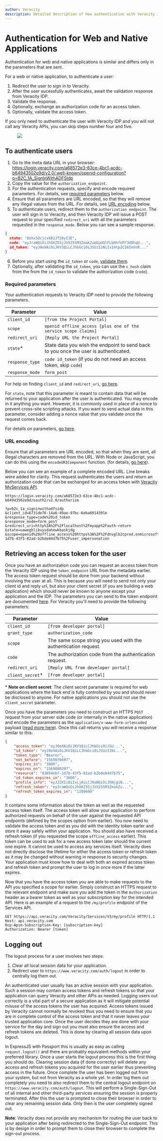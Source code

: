 ```yaml
---
author: Veracity
description: Detailed description of how authentication with Veracity IDP works for a web apps.
---
```


# Authentication for Web and Native Applications
Authentication for web and native applications is similar and differs only in the parameters that are sent.

For a web or native application, to authenticate a user:
1. Redirect the user to sign in to Veracity.
2. After the user sucessfully authenticates, await the validation response from Veracity IDP.
3. Validate the response.
4. Optionally, exchange an authorization code for an access token.
5. Optionally, validate the access token.

If you only need to authenticate the user with Veracity IDP and you will not call any Veracity APIs,  you can skip steps number four and five. 

<figure>
	<img src="../assets/basic-oidc-authentication.png"/>
</figure>

## To authenticate users

1. Go to the meta data URL in your browser: https://login.veracity.com/a68572e3-63ce-4bc1-acdc-b64943502e9d/v2.0/.well-known/openid-configuration?p=B2C_1A_SignInWithADFSIdp
2. Copy the value for the `authorization_endpoint`.
3. For the authentication requests, specify and encode required parameters. For details, see [required parameters](#required-parameters) below.
4. Ensure that all parameters are URL encoded, so that they will remove any illegal values from the URL. For details, see [URL encoding](#url-encoding) below.
5. To authenticate users, redirect them to the `authorization endpoint`. The user will sign in to Veracity, and then Veracity IDP will issue a POST request to your specified `redirect_uri` with all the parameters requested in the `response_mode`. Below you can see a sample response.
  ```json
{
	state: "8ohxSOcjcvkB1JfS6yIJE",
	code: "eyJraWQiOiJhOXZ5SjJVX25SM3ZmakZubEpUQlFLbHhfUFF3UDhqU...",
	id_token: "eyJ0eXAiOiJKV1QiLCJhbGciOiJSUzI1NiIsImtpZCI6ImVnR..."
}
```
6. Before you start using the `id_token` or `code`, [validate them](https://auth0.com/docs/secure/tokens/id-tokens/validate-id-tokens).
7. Optionally, after validating the `id_token`, you can use the `c_hash` claim from the from the `id_token` to validate the authorization code (`code`).

### Required parameters
Your authentication requests to Veracity IDP need to provide the following parameters.

Parameter|Value
-|-
`client_id`|`[from the Project Portal]`
`scope`|`openid offline_access [plus one of the service scope claims]`
`redirect_uri`|`[Reply URL the Project Portal]`
`state`*|State data you wish the endpoint to send back to you once the user is authenticated.
`response_type`|`code id_token` (if you do not need an access token, skip `code`)
`response_mode`|`form_post`

For help on finding `client_id` and `redirect_uri`, [go here](overview.md#parameters-for-user-authentication).

For `state`, note that this parameter is meant to contain data that will be returned to your application after the user is authenticated. You may encode in it anything you want. However, it is commonly used in place of a nonce to prevent cross-site scripting attacks. If you want to send actual data in this parameter, consider adding a nonce value that you validate once the request comes back.

For details on parameters, [go here](https://docs.microsoft.com/en-us/azure/active-directory/develop/v2-oauth2-auth-code-flow#request-an-authorization-code).

### URL encoding
Ensure that all parameters are URL encoded, so that when they are sent, all illegal characters are removed from the URL. With Node or JavaScript, you can do this using the `encodeURIComponent` function. (for details, [go here](https://developer.mozilla.org/en-US/docs/Web/JavaScript/Reference/Global_Objects/encodeURIComponent)). 

Below you can see an example of a complete encoded URL. Line breaks were added for clarity. This request authenticates the users and return an authorization code that can be exchanged for an access token with [Veracity MyServices API](../services-openapi.yaml).

```url
https://login.veracity.com/a68572e3-63ce-4bc1-acdc-b64943502e9d/oauth2/v2.0/authorize

?p=b2c_1a_signinwithadfsidp
&client_id=6731de76-14a6-49ae-97bc-6eba6914391e
&response_type=code%20id_token
&response_mode=form_post
&redirect_uri=http%3A%2F%2Flocalhost%2Fmyapp%2Fauth-return
&state=uaweghlibuysdahewkbaskjdg
&scope=openid%20offline_access%20https%3A%2F%2Fdnvglb2cprod.onmicrosoft.com%2F83054ebf-1d7b-43f5-82ad-b2bde84d7b75%2Fuser_impersonation
```

## Retrieving an access token for the user
Once you have an authorization code you can request an access token from the Veracity IDP using the `token_endpoint` URL from the metadata earlier. The access token request should be done from your backend without involving the user at all. This is because you will need to send not only your client id and reply url, but also your client secret (if you are building a web application) which should never be known to anyone except your application and the IDP. The parameters you can send to the token endpoint are documented [here](https://docs.microsoft.com/en-us/azure/active-directory/develop/v2-oauth2-auth-code-flow#request-an-access-token). For Veracity you'll need to provide the following parameters:

Parameter|Value
-|-
`client_id`|`[from developer portal]`
`grant_type`|`authorization_code`
`scope`|The same scope string you used with the authentication request.
`code`|The authorization code from the authentication request.
`redirect_uri`|`[Reply URL from developer portal]`
`client_secret`*|`[from developer portal]`

\* **Note on client secret**: The client secret paramater is required for web applications where the back end is fully controlled by you and should never be disclosed to anyone. For native applications you should not use the `client_secret` parameter.

Once you have the parameters you need to construct an HTTPS `POST` request from your server side code (or internally in the native application) and encode the parameters as the `application/x-www-form-urlencoded` payload ([read more here](https://developer.mozilla.org/en-US/docs/Web/HTTP/Methods/POST)). Once this call returns you will receive a response similar to this:

```json
{
	"access_token": "eyJ0eXAiOiJKV1QiLCJhbGciOiJSU...",
	"id_token": "eyJ0eXAiOiJKV1QiLCJhbGciOiJSUzI1Ni...",
	"token_type": "Bearer",
	"not_before": "1569076697",
	"expires_in": "3600",
	"expires_on": "1569080297",
	"resource": "83054ebf-1d7b-43f5-82ad-b2bde84d7b75",
	"id_token_expires_in": "3600",
	"profile_info": "eyJ2ZXIiOiIxLjAiLCJ0aWQiOiJhNjg1N...",
	"refresh_token": "eyJraWQiOiJhOXZ5SjJVX25SM3ZmakZu...",
	"refresh_token_expires_in": "1209600"
}
```

It contains some information about the token as well as the requested access token itself. The access token will allow your application to perform authorized requests on behalf of the user against the requested API endpoints (defined by the scopes option from earlier). You now need to validate the access token and as you did with the identity token earler and store it away safely within your application. You should also have received a refresh token (if you requested the scope `offline_access` earlier). This token can be used to ask for a new access token later should the current one expire. It cannot be used to access any services itself. Veracity does not directly disclose the lifetime for either the access token or refresh token as it may be changed without warning in response to security changes. Your application must know how to deal with both an expired access token and refresh token and prompt the user to log in once more if the latter expires.

Now that you have the access token you are able to make requests to the API you specified a scope for earlier. Simply construct an HTTPS request to the relevant endpoint and make sure you add the token in the `Authorization` header as a bearer token as well as your subscription key for the intended API. Here is an example of a request to the `/my/profile` endpoint of the Services API.

```
GET https://api.veracity.com/Veracity/Services/V3/my/profile HTTP/1.1
Host: api.veracity.com
Ocp-Apim-Subscription-Key: [subscription-key]
Authorization: Bearer [token]
```

## Logging out
The logout process for a user involves two steps:

1. Clear all local session data for your application.
2. Redirect user to `https://www.veracity.com/auth/logout` in order to centrally log them out.

An authenticated user usually has an active session with your application. Such a session may contain access tokens and refresh tokens so that your application can query Veracity and other APIs as needed. Logging users out correctly is a vital part of a secure application as it will mitigate potential misuse of the access tokens the user has acquired. Access tokens issued by Veracity cannot normally be revoked thus you need to ensure that you are in complete control of the access token and that it never leaves your trusted application core. Once the user decides they are done with your service for the day and sign out you must also ensure the access and refresh tokens are deleted. This is done by clearing all session data upon logout.

In ExpressJS with Passport this is usually as easy as calling `request.logout()` and there are probably equivalent methods within your preferred library. Once a user starts the logout process this is the first thing you should do. Clearing session data (if done correctly) will delete any access and refresh tokens you acquired for the user earlier thus preventing access in the future. Once complete the user has been logged out from your system, but not from Veracity as a whole yet. In order log them out completely you need to also redirect them to the central logout endpoint on `https://www.veracity.com/auth/logout`. This will perform a Single-Sign-Out of all internal and other third-party services ensuring the session is properly terminated. After this the user is prompted to close their browser in order to clear any remaining session data. Only then is the user completely signed out.

**Note**: Veracity does not provide any mechanism for routing the user back to your application after being redirected to the Single-Sign-Out endpoint. This is by design in order to prompt them to close their browser to complete the sign-out process.
